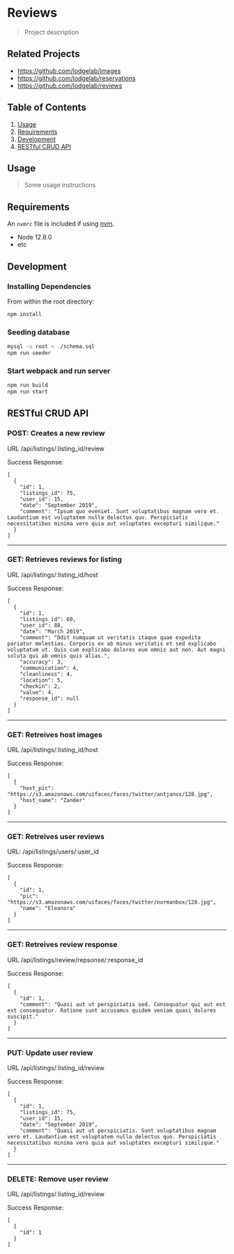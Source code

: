 # Reviews

> Project description

## Related Projects

  - https://github.com/lodgelab/images
  - https://github.com/lodgelab/reservations
  - https://github.com/lodgelab/reviews

## Table of Contents

1. [Usage](#Usage)
1. [Requirements](#requirements)
1. [Development](#development)
1. [RESTful CRUD API](#restful-crud-api)

## Usage

> Some usage instructions

## Requirements

An `nvmrc` file is included if using [nvm](https://github.com/creationix/nvm).

- Node 12.8.0
- etc

## Development

### Installing Dependencies

From within the root directory:

```sh
npm install
```

### Seeding database

```sh
mysql -u root < ./schema.sql
npm run seeder
```

### Start webpack and run server

```sh
npm run build
npm run start
```

## RESTful CRUD API

### POST: Creates a new review

URL /api/listings/:listing_id/review

Success Response:
```
[
  {
    "id": 1,
    "listings_id": 75,
    "user_id": 15,
    "date": "September 2019",
    "comment": "Ipsum quo eveniet. Sunt voluptatibus magnam vero et. Laudantium est voluptatem nulla delectus quo. Perspiciatis necessitatibus minima vero quia aut voluptates excepturi similique."
  }
]
```

---
### GET: Retrieves reviews for listing

URL /api/listings/:listing_id/host

Success Response:
```
[
  {
    "id": 1,
    "listings_id": 60,
    "user_id": 88,
    "date": "March 2019",
    "comment": "Odit numquam ut veritatis itaque quae expedita pariatur molestias. Corporis ex ab minus veritatis et sed explicabo voluptatum ut. Quis cum explicabo dolores eum omnis aut non. Aut magni soluta qui ab omnis quis alias.",
    "accuracy": 3,
    "communication": 4,
    "cleanliness": 4.
    "location": 5,
    "checkin": 2,
    "value": 4,
    "response_id": null
  }
]
```

---
### GET: Retreives host images

URL /api/listings/:listing_id/host

Success Response:
```
[
  {
    "host_pic": "https://s3.amazonaws.com/uifaces/faces/twitter/antjanus/128.jpg",
    "host_name": "Zander"
  }
]
```

---
### GET: Retreives user reviews

URL: /api/listings/users/:user_id

Success Response:
```
[
  {
    "id": 1,
    "pic": "https://s3.amazonaws.com/uifaces/faces/twitter/normanbox/128.jpg",
    "name": "Eleanora"
  }
]
```

---
### GET: Retreives review response

URL /api/listings/review/repsonse/:response_id

Success Response:
```
[
  {
    "id": 1,
    "comment": "Quasi aut ut perspiciatis sed. Consequatur qui aut est est consequatur. Ratione sunt accusamus quidem veniam quasi dolores suscipit."
  }
]
```

---
### PUT: Update user review

URL /api/listings/:listing_id/review

Success Response:
```
[
  {
    "id": 1,
    "listings_id": 75,
    "user_id": 15,
    "date": "September 2019",
    "comment": "Quasi aut ut perspiciatis. Sunt voluptatibus magnam vero et. Laudantium est voluptatem nulla delectus quo. Perspiciatis necessitatibus minima vero quia aut voluptates excepturi similique."
  }
]
```

---
### DELETE: Remove user review

URL /api/listings/:listing_id/review

Success Response:
```
[
  {
    "id": 1
  }
]
```
